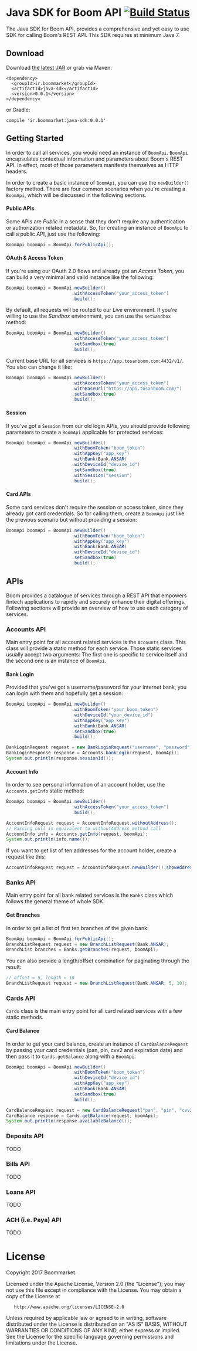 Java SDK for Boom API [![Build Status](https://api.travis-ci.org/tosanboom/java-sdk.svg?branch=master)](https://api.travis-ci.org/tosanboom/java-sdk)
=====================
The Java SDK for Boom API, provides a comprehensive and yet easy to use SDK for calling Boom's REST API. This SDK requires
at minimum Java 7.

Download
--------
Download [the latest JAR][latest-jar] or grab via Maven:


    <dependency>
      <groupId>ir.boommarket</groupId>
      <artifactId>java-sdk</artifactId>
      <version>0.0.1</version>
    </dependency>

or Gradle:

    compile 'ir.boommarket:java-sdk:0.0.1'

Getting Started
--------
In order to call all services, you would need an instance of `BoomApi`. `BoomApi` encapsulates contextual information and parameters
about Boom's REST API. In effect, most of those parameters manifests themselves as HTTP headers.

In order to create a basic instance of `BoomApi`, you can use the `newBuilder()` factory method. There are four common scenarios
when you're creating a `BoomApi`, which will be discussed in the following sections.

#### Public APIs
Some APIs are *Public* in a sense that they don't require any authentication or authorization related metadata. So, for creating
an instance of `BoomApi` to call a public API, just use the following:
```java
BoomApi boomApi = BoomApi.forPublicApi();
```

#### OAuth & Access Token
If you're using our OAuth 2.0 flows and already got an *Access Token*, you can build a very minimal and valid instance like
the following:
```java
BoomApi boomApi = BoomApi.newBuilder()
                         .withAccessToken("your_access_token")
                         .build();
```
By default, all requests will be routed to our *Live* environment. If you're willing to use the *Sandbox* environment, you
can use the `setSandbox` method:
```java
BoomApi boomApi = BoomApi.newBuilder()
                         .withAccessToken("your_access_token")
                         .setSandbox(true)
                         .build();
```
Current base URL for all services is `https://app.tosanboom.com:4432/v1/`. You also can change it like:
```java
BoomApi boomApi = BoomApi.newBuilder()
                         .withAccessToken("your_access_token")
                         .withBaseUrl("https://api.tosanboom.com/")
                         .setSandbox(true)
                         .build();
```

#### Session
If you've got a `Session` from our old login APIs, you should provide following parameters to create a `BoomApi` applicable
for protected services:
```java
BoomApi boomApi = BoomApi.newBuilder()
                         .withBoomToken("boom_token")
                         .withAppKey("app_key")
                         .withBank(Bank.ANSAR)
                         .withDeviceId("device_id")
                         .setSandbox(true)
                         .withSession("session")
                         .build();
```
#### Card APIs
Some card services don't require the session or access token, since they already got card credentials. So for calling them, create a
`BoomApi` just like the previous scenario but without providing a session:
```java
BoomApi boomApi = BoomApi.newBuilder()
                         .withBoomToken("boom_token")
                         .withAppKey("app_key")
                         .withBank(Bank.ANSAR)
                         .withDeviceId("device_id")
                         .setSandbox(true)
                         .build();
```
APIs
--------
Boom provides a catalogue of services through a REST API that empowers fintech applications to rapidly and securely
enhance their digital offerings. Following sections will provide an overview of how to use each category of services.

### Accounts API
Main entry point for all account related services is the `Accounts` class. This class will provide a static method for 
each service. Those static services usually accept two arguments: The first one is specific to service itself and the
second one is an instance of `BoomApi`.

#### Bank Login
Provided that you've got a username/password for your internet bank, you can login with them and hopefully get a
session:
```java
BoomApi boomApi = BoomApi.newBuilder()
                         .withBoomToken("your_boom_token")
                         .withDeviceId("your_device_id")
                         .withAppKey("app_key")
                         .withBank(Bank.ANSAR)
                         .setSandbox(true)
                         .build();

BankLoginRequest request = new BankLoginRequest("username", "password");
BankLoginResponse response = Accounts.bankLogin(request, boomApi);
System.out.println(response.sessionId());
```

#### Account Info
In order to see personal information of an account holder, use the `Accounts.getInfo` static method:
```java
BoomApi boomApi = BoomApi.newBuilder()
                         .withAccessToken("your_access_token")
                         .build();

AccountInfoRequest request = AccountInfoRequest.withoutAddress(); 
// Passing null is equivalent to withoutAddress method call
AccountInfo info = Accounts.getInfo(request, boomApi);
System.out.println(info.name());
```
If you want to get list of ten addresses for the account holder, create a request like this:
```java
AccountInfoRequest request = AccountInfoRequest.newBuilder().showAddresses().withLength(10).build();
```

### Banks API
Main entry point for all bank related services is the `Banks` class which follows the general theme of whole SDK.

#### Get Branches
In order to get a list of first ten branches of the given bank:
```java
BoomApi boomApi = BoomApi.forPublicApi();
BranchListRequest request = new BranchListRequest(Bank.ANSAR);
BranchList branches = Banks.getBranches(request, boomApi);
```
You can also provide a length/offset combination for paginating through the result:
```java
// offset = 5, length = 10
BranchListRequest request = new BranchListRequest(Bank.ANSAR, 5, 10);
```

### Cards API
`Cards` class is the main entry point for all card related services with a few static methods.

#### Card Balance
In order to get your card balance, create an instance of `CardBalanceRequest` by passing your card credentials (pan, 
pin, cvv2 and expiration date) and then pass it to `Cards.getBalance` along with a `BoomApi`:
```java
BoomApi boomApi = BoomApi.newBuilder()
                         .withBoomToken("boom_token")
                         .withDeviceId("device_id")
                         .withAppKey("app_key")
                         .withBank(Bank.ANSAR)
                         .setSandbox(true)
                         .build();

CardBalanceRequest request = new CardBalanceRequest("pan", "pin", "cvv2", "expiration_date");
CardBalance response = Cards.getBalance(request, boomApi);
System.out.println(response.availableBalance());
```

### Deposits API
TODO

### Bills API
TODO

### Loans API
TODO

### ACH (i.e. Paya) API
TODO

License
=======
   Copyright 2017 Boommarket.

   Licensed under the Apache License, Version 2.0 (the "License");
   you may not use this file except in compliance with the License.
   You may obtain a copy of the License at

       http://www.apache.org/licenses/LICENSE-2.0

   Unless required by applicable law or agreed to in writing, software
   distributed under the License is distributed on an "AS IS" BASIS,
   WITHOUT WARRANTIES OR CONDITIONS OF ANY KIND, either express or implied.
   See the License for the specific language governing permissions and
   limitations under the License.
   
[latest-jar]: https://search.maven.org/remote_content?g=ir.boommarket&a=java-sdk&v=LATEST